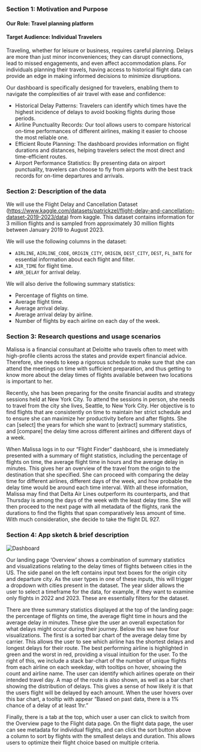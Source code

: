 ### Section 1: Motivation and Purpose

#### Our Role: Travel planning platform
#### Target Audience: Individual Travelers
Traveling, whether for leisure or business, requires careful planning. Delays are more than just minor inconveniences; they can disrupt connections, lead to missed engagements, and even affect accommodation plans. For individuals planning their travels, having access to historical flight data can provide an edge in making informed decisions to minimize disruptions.

Our dashboard is specifically designed for travelers, enabling them to navigate the complexities of air travel with ease and confidence:

- Historical Delay Patterns: Travelers can identify which times have the highest incidence of delays to avoid booking flights during those periods.
- Airline Punctuality Records: Our tool allows users to compare historical on-time performances of different airlines, making it easier to choose the most reliable one.
- Efficient Route Planning: The dashboard provides information on flight durations and distances, helping travelers select the most direct and time-efficient routes.
- Airport Performance Statistics: By presenting data on airport punctuality, travelers can choose to fly from airports with the best track records for on-time departures and arrivals.

### Section 2: Description of the data
We will use the Flight Delay and Cancellation Dataset
(https://www.kaggle.com/datasets/patrickzel/flight-delay-and-cancellation-dataset-2019-2023/data)
from kaggle.
This dataset contains information for 3 million flights and is sampled from approximately 30 million flights between January 2019 to August 2023.

We will use the following columns in the dataset:
- `AIRLINE`, `AIRLINE_CODE`, `ORIGIN_CITY`, `ORIGIN`, `DEST_CITY`, `DEST`, `FL_DATE` for essential information about each flight and filter.
- `AIR_TIME` for flight time.
- `ARR_DELAY` for arrival delay.

We will also derive the following summary statistics:
- Percentage of flights on time.
- Average flight time.
- Average arrival delay.
- Average arrival delay by airline.
- Number of flights by each airline on each day of the week.


### Section 3: Research questions and usage scenarios
Malissa is a financial consultant at Deloitte who travels often to meet with high-profile clients across the states and provide expert financial advice. Therefore, she needs to keep a rigorous schedule to make sure that she can attend the meetings on time with sufficient preparation, and thus getting to know more about the delay times of flights available between two locations is important to her.

Recently, she has been preparing for the onsite financial audits and strategy sessions held at New York City. To attend the sessions in person, she needs to travel from the city she lives, Seattle, to New York City. Her objective is to find flights that are consistently on time to maintain her strict schedule and to ensure she can maximize her productivity before and after flights. She can [select] the years for which she want to [extract] summary statistics, and [compare] the delay time across different airlines and different days of a week.

When Malissa logs in to our “Flight Finder” dashboard, she is immediately presented with a summary of flight statistics, including the percentage of flights on time, the average flight time in hours and the average delay in minutes. This gives her an overview of the travel from the origin to the destination that she specified. She can proceed with comparing the delay time for different airlines, different days of the week, and how probable the delay time would be around each time interval. With all these information, Malissa may find that Delta Air Lines outperform its counterparts, and that Thursday is among the days of the week with the least delay time. She will then proceed to the next page with all metadata of the flights, rank the durations to find the flights that span comparatively less amount of time. With much consideration, she decide to take the flight DL 927.

### Section 4: App sketch & brief description

![Dashboard](../../img/sketch.png)

Our landing page ‘Overview’ shows a combination of summary statistics and visualizations relating to the delay times of flights between cities in the US. The side panel on the left contains input text boxes for the origin city and departure city. As the user types in one of these inputs, this will trigger a dropdown with cities present in the dataset. The year slider allows the user to select a timeframe for the data, for example, if they want to examine only flights in 2022 and 2023. These are essentially filters for the dataset.

There are three summary statistics displayed at the top of the landing page: the percentage of flights on time, the average flight time in hours and the average delay in minutes. These give the user an overall expectation for what delays might occur during their journey. Below this we have four visualizations. The first is a sorted bar chart of the average delay time by carrier. This allows the user to see which airline has the shortest delays and longest delays for their route. The best performing airline is highlighted in green and the worst in red, providing a visual intuition for the user. To the right of this, we include a stack bar-chart of the number of unique flights from each airline on each weekday, with tooltips on hover, showing the count and airline name. The user can identify which airlines operate on their intended travel day. A map of the route is also shown, as well as a bar chart showing the distribution of delays. This gives a sense of how likely it is that the users flight will be delayed by each amount. When the user hovers over this bar chart, a tooltip with appear “Based on past data, there is a 1% chance of a delay of at least 1hr.”

Finally, there is a tab at the top, which user a user can click to switch from the Overview page to the Flight data page. On the flight data page, the user can see metadata for individual flights, and can click the sort button above a column to sort by flights with the smallest delays and duration. This allows users to optimize their flight choice based on multiple criteria.

